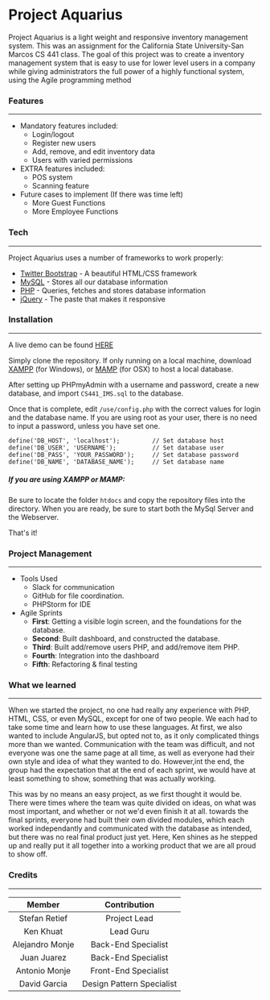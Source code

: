 Project Aquarius
===
Project Aquarius is a light weight and responsive inventory management system. This was an assignment for the California State University-San Marcos CS 441 class. The goal of this project was to create a inventory management system that is easy to use for lower level users in a company while giving administrators the full power of a highly functional system, using the Agile programming method

### Features
---
- Mandatory features included:
    - Login/logout
    - Register new users
    - Add, remove, and edit inventory data
    - Users with varied permissions
- EXTRA features included:
    - POS system
    - Scanning feature
- Future cases to implement (If there was time left)
    - More Guest Functions
    - More Employee Functions

### Tech
---

Project Aquarius uses a number of frameworks to work properly:

* [Twitter Bootstrap](https://getbootstrap.com) - A beautiful HTML/CSS framework
* [MySQL](https://www.mysql.com) - Stores all our database information
* [PHP](http://php.net) - Queries, fetches and stores database information
* [jQuery](https://jquery.com) - The paste that makes it responsive

### Installation
---

A live demo can be found [HERE](http://projectaquarius.000webhostapp.com)

Simply clone the repository. If only running on a local machine, download [XAMPP](https://www.apachefriends.org/index.html) (for Windows), or [MAMP](https://www.mamp.info/en/) (for OSX) to host a local database.

After setting up PHPmyAdmin with a username and password, create a new database, and import `CS441_IMS.sql` to the database.

Once that is complete, edit `/use/config.php` with the correct values for login and the database name. If you are using root as your user, there is no need to input a password, unless you have set one.

```
define('DB_HOST', 'localhost');         // Set database host
define('DB_USER', 'USERNAME');          // Set database user
define('DB_PASS', 'YOUR_PASSWORD');     // Set database password
define('DB_NAME', 'DATABASE_NAME');     // Set database name
```

##### If you are using XAMPP or MAMP:
Be sure to locate the folder `htdocs` and copy the repository files into the directory. When you are ready, be sure to start both the MySql Server and the Webserver.

That's it!

### Project Management
---
- Tools Used
    - Slack for communication
    - GitHub for file coordination.
    - PHPStorm for IDE
- Agile Sprints
    - **First**: Getting a visible login screen, and the foundations for the database.
    - **Second**: Built dashboard, and constructed the database.
    - **Third**: Built add/remove users PHP, and add/remove item PHP.
    - **Fourth**: Integration into the dashboard
    - **Fifth**: Refactoring & final testing
    
### What we learned
---
When we started the project, no one had really any experience with PHP, HTML, CSS, or even MySQL, except for one of two people. We each had to take some time and learn how to use these languages. At first, we also wanted to include AngularJS, but opted not to, as it only complicated things more than we wanted. Communication with the team was difficult, and not everyone was one the same page at all time, as well as everyone had their own style and idea of what they wanted to do. However,int the end,  the group had the expectation that at the end of each sprint, we would have at least something to show, something that was actually working.

This was by no means an easy project, as we first thought it would be. There were times where the team was quite divided on ideas, on what was most important, and whether or not we'd even finish it at all. towards the final sprints, everyone had built their own divided modules, which each worked independantly and communicated with the database as intended, but there was no real final product just yet. Here, Ken shines as he stepped up and really put it all together into a working product that we are all proud to show off.

### Credits
---
| Member | Contribution |
| :-------: | :-------: |
| Stefan Retief | Project Lead |
| Ken Khuat | Lead Guru |
| Alejandro Monje | Back-End Specialist |
| Juan Juarez | Back-End Specialist |
| Antonio Monje | Front-End Specialist |
| David Garcia | Design Pattern Specialist |
